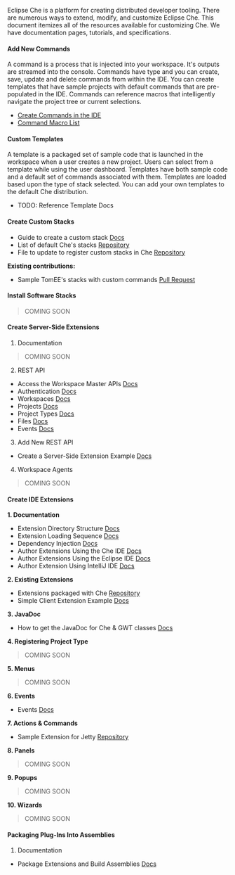 Eclipse Che is a platform for creating distributed developer tooling. There are numerous ways to extend, modify, and customize Eclipse Che. This document itemizes all of the resources available for customizing Che. We have documentation pages, tutorials, and specifications.

#### Add New Commands
A command is a process that is injected into your workspace. It's outputs are streamed into the console. Commands have type and you can create, save, update and delete commands from within the IDE. You can create templates that have sample projects with default commands that are pre-populated in the IDE. Commands can reference macros that intelligently navigate the project tree or current selections.
* [Create Commands in the IDE](https://eclipse-che.readme.io/docs/commands)
* [Command Macro List](https://eclipse-che.readme.io/docs/commands#macros)

#### Custom Templates
A template is a packaged set of sample code that is launched in the workspace when a user creates a new project. Users can select from a template while using the user dashboard. Templates have both sample code and a default set of commands associated with them. Templates are loaded based upon the type of stack selected. You can add your own templates to the default Che distribution.
* TODO: Reference Template Docs

#### Create Custom Stacks

* Guide to create a custom stack [Docs](https://eclipse-che.readme.io/docs/environments#custom-stacks)
* List of default Che's stacks [Repository](https://github.com/codenvy/dockerfiles)
* File to update to register custom stacks in Che [Repository](https://github.com/eclipse/che/blob/master/core/ide/che-core-ide-stacks/src/main/resources/predefined-stacks.json)

**Existing contributions:**
* Sample TomEE's stacks with custom commands [Pull Request](https://github.com/eclipse/che/pull/570)

#### Install Software Stacks

>COMING SOON


#### Create Server-Side Extensions
1. Documentation

>COMING SOON

2. REST API
 * Access the Workspace Master APIs [Docs](https://eclipse-che.readme.io/docs/rest-api)
 * Authentication [Docs](https://eclipse-che.readme.io/docs/authentication)
 * Workspaces [Docs](https://eclipse-che.readme.io/docs/create-workspaces-and-projects)
 * Projects [Docs](https://eclipse-che.readme.io/docs/api-projects)
 * Project Types [Docs](https://eclipse-che.readme.io/docs/custom-project-types)
 * Files [Docs](https://eclipse-che.readme.io/docs/edit-build-and-run)
 * Events [Docs](https://eclipse-che.readme.io/docs/events)

3. Add New REST API
  * Create a Server-Side Extension Example [Docs](https://eclipse-che.readme.io/docs/developing-extensions#server-side-extension-example)

4. Workspace Agents

>COMING SOON

#### Create IDE Extensions
**1. Documentation**
  * Extension Directory Structure [Docs](https://eclipse-che.readme.io/docs/developing-extensions#extension-directory-structure)
  * Extension Loading Sequence [Docs](https://eclipse-che.readme.io/docs/developing-extensions#loading-sequence)
  * Dependency Injection [Docs](https://eclipse-che.readme.io/docs/developing-extensions#dependency-injection)
  * Author Extensions Using the Che IDE [Docs](https://eclipse-che.readme.io/docs/developing-extensions#author-extensions-using-the-che-ide)
  * Author Extensions Using the Eclipse IDE [Docs](https://eclipse-che.readme.io/docs/developing-extensions#author-extensions-using-the-eclipse-ide)
  * Author Extension Using IntelliJ IDE [Docs](https://eclipse-che.readme.io/docs/developing-extensions#author-extensions-using-intellij-ide)

**2. Existing Extensions**
  * Extensions packaged with Che [Repository](https://github.com/eclipse/che/tree/master/plugins)
  * Simple Client Extension Example [Docs](https://eclipse-che.readme.io/docs/developing-extensions#ide-extension-example)

**3. JavaDoc**

* How to get the JavaDoc for Che & GWT classes [Docs](https://eclipse-che.readme.io/v4.0/docs/java-class-reference)

**4. Registering Project Type**
>COMING SOON

**5. Menus**
>COMING SOON

**6. Events**
 * Events [Docs](https://eclipse-che.readme.io/docs/events)

**7. Actions & Commands**
 * Sample Extension for Jetty [Repository](https://github.com/benoitf/ide-plugin-demo)
 
**8. Panels**
>COMING SOON

**9. Popups**
>COMING SOON

**10. Wizards**
>COMING SOON

#### Packaging Plug-Ins Into Assemblies
1. Documentation
  * Package Extensions and Build Assemblies [Docs](https://eclipse-che.readme.io/docs/developing-extensions#package-extensions)
